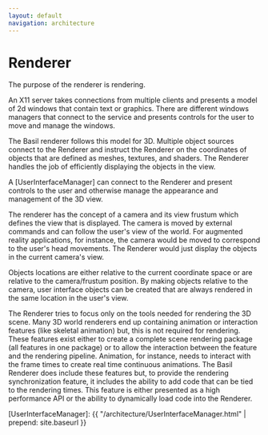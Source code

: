 ```yaml
---
layout: default
navigation: architecture
---
```


# Renderer

The purpose of the renderer is rendering.

An X11 server takes connections from multiple clients and presents a
model of 2d windows that contain text or graphics.
There are different windows managers that connect to the service
and presents controls for the user to move and manage the
windows.

The Basil renderer follows this model for 3D. Multiple object sources
connect to the Renderer and instruct the Renderer on the coordinates
of objects that are defined as meshes, textures, and shaders. The Renderer
handles the job of efficiently displaying the objects in the view.

A [UserInterfaceManager] can connect to the Renderer and present controls
to the user and otherwise manage the appearance and management of
the 3D view.

The renderer has the concept of a camera and its view frustum which
defines the view that is displayed.
The camera is moved by external commands and can follow the user's
view of the world.
For augmented reality applications, for instance, the camera would be
moved to correspond to the user's head movements. The Renderer would
just display the objects in the current camera's view.

Objects locations are either relative to the current coordinate space
or are relative to the camera/frustum position.
By making objects relative to the camera, user interface objects can
be created that are always rendered in the same location in the user's view.

The Renderer tries to focus only on the tools needed for rendering the
3D scene.
Many 3D world renderers end up containing animation or interaction features
(like skeletal animation) but, this is not required for rendering.
These features exist either to create a complete scene rendering package
(all features in one package) or to allow the interaction between the
feature and the rendering pipeline. Animation, for instance, needs to
interact with the frame times to create real time continuous animations.
The Basil Renderer does include these features but, to provide the
rendering synchronization feature, it includes the ability to add
code that can be tied to the rendering times.
This feature is either presented as a high performance API or the
ability to dynamically load code into the Renderer.

[UserInterfaceManager]: {{ "/architecture/UserInterfaceManager.html" | prepend: site.baseurl }}

<!-- vim: ts=2 sw=2 ai et spell
-->

